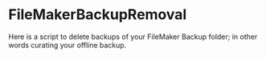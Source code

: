 # FileMakerBackupRemoval
Here is a script to delete backups of your FileMaker Backup folder; in other words curating your offline backup.
